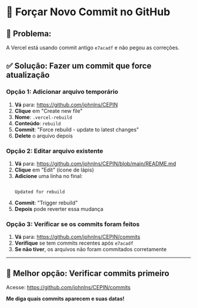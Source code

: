 # 🔧 Forçar Novo Commit no GitHub

## 🚨 Problema:
A Vercel está usando commit antigo `e7acadf` e não pegou as correções.

## ✅ Solução: Fazer um commit que force atualização

### Opção 1: Adicionar arquivo temporário
1. **Vá** para: https://github.com/johnlns/CEPIN
2. **Clique** em "Create new file"
3. **Nome**: `.vercel-rebuild`
4. **Conteúdo**: `rebuild`
5. **Commit**: "Force rebuild - update to latest changes"
6. **Delete** o arquivo depois

### Opção 2: Editar arquivo existente
1. **Vá** para: https://github.com/johnlns/CEPIN/blob/main/README.md
2. **Clique** em "Edit" (ícone de lápis)
3. **Adicione** uma linha no final:
   ```
   
   Updated for rebuild
   ```
4. **Commit**: "Trigger rebuild"
5. **Depois** pode reverter essa mudança

### Opção 3: Verificar se os commits foram feitos
1. **Vá** para: https://github.com/johnlns/CEPIN/commits
2. **Verifique** se tem commits recentes após `e7acadf`
3. **Se não tiver**, os arquivos não foram commitados corretamente

---

## 🎯 Melhor opção: Verificar commits primeiro

Acesse: https://github.com/johnlns/CEPIN/commits

**Me diga quais commits aparecem e suas datas!**

